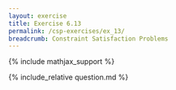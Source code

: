 ```yaml
---
layout: exercise
title: Exercise 6.13
permalink: /csp-exercises/ex_13/
breadcrumb: Constraint Satisfaction Problems
---
```


{% include mathjax_support %}

<div><i class="arrow-up loader" data-chapter="csp-exercises" data-exercise="ex_13" data-rating="0"></i></div>
{% include_relative question.md %}
